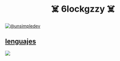 <h1 align="center">☠️ 6lockgzzy ☠️</h1> 

<p align="left">
  <a href="https://www.youtube.com/@dobletamortal" target="blank"><img align="center" src="https://img.shields.io/badge/YouTube-FF0000?style=for-the-badge&logo=youtube&logoColor=white" alt="@unsimpledev"
  <br>

<h2 >lenguajes</h2>
<!--tech stack icons-->
<p align="left">
  <a href="https://skillicons.dev">
    <img src="https://skillicons.dev/icons?i=androidstudio,c,cs,cpp,java,php,dart,flutter,py,dotnet,css,html,js,nodejs,mysql,sqlite,firebase,gtk,git,github,docker,materialui,postman,eclipse,vscode,bash,linux,ai,ps&perline=12" />
  </a>
</p>
<br>
</td>
  
</tr>
</table>
  </div>
<br>
<br><br>
<br>
<br><br><br>
<br><br>

<!--- trophy (start) -->


</p>        
<!--- stats (end) -->
